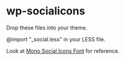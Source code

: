 wp-socialicons
==============

Drop these files into your theme.

@import "_social.less" in your LESS file.

Look at [Mono Social Icons Font](http://drinchev.github.io/monosocialiconsfont/) for reference.
